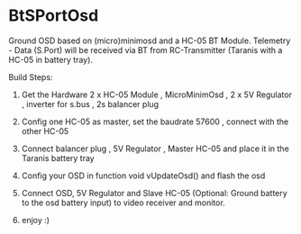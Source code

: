 # BtSPortOsd
Ground OSD based on (micro)minimosd and a HC-05 BT Module. Telemetry - Data (S.Port) will be received via BT from RC-Transmitter (Taranis with a HC-05 in battery tray).

Build Steps:

1. Get the Hardware 2 x HC-05 Module , MicroMinimOsd , 2 x 5V Regulator , inverter for s.bus , 2s balancer plug

2. Config one HC-05 as master, set the baudrate 57600 , connect with the other HC-05

3. Connect balancer plug , 5V Regulator , Master HC-05 and place it in the Taranis battery tray

4. Config your OSD in function void vUpdateOsd() and flash the osd

5. Connect OSD, 5V Regulator and Slave HC-05 (Optional: Ground battery to the osd battery input) to video receiver and monitor.

6. enjoy :)
